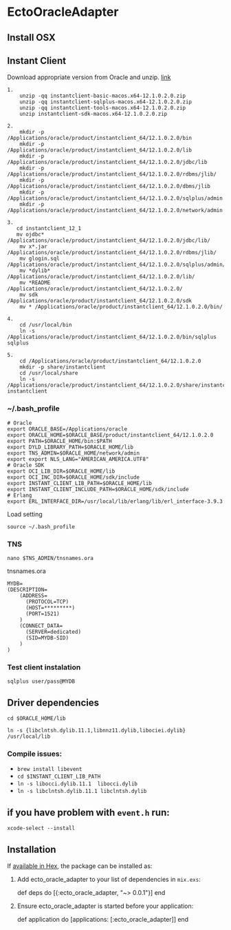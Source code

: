 # EctoOracleAdapter


## Install OSX
## Instant Client
Download appropriate version from Oracle and unzip. [link](http://www.oracle.com/technetwork/topics/intel-macsoft-096467.html)
```
1. 
    unzip -qq instantclient-basic-macos.x64-12.1.0.2.0.zip
    unzip -qq instantclient-sqlplus-macos.x64-12.1.0.2.0.zip
    unzip -qq instantclient-tools-macos.x64-12.1.0.2.0.zip
    unzip instantclient-sdk-macos.x64-12.1.0.2.0.zip

2.     
    mkdir -p /Applications/oracle/product/instantclient_64/12.1.0.2.0/bin  
    mkdir -p /Applications/oracle/product/instantclient_64/12.1.0.2.0/lib  
    mkdir -p /Applications/oracle/product/instantclient_64/12.1.0.2.0/jdbc/lib
    mkdir -p /Applications/oracle/product/instantclient_64/12.1.0.2.0/rdbms/jlib/
    mkdir -p /Applications/oracle/product/instantclient_64/12.1.0.2.0/dbms/jlib  
    mkdir -p /Applications/oracle/product/instantclient_64/12.1.0.2.0/sqlplus/admin
    mkdir -p /Applications/oracle/product/instantclient_64/12.1.0.2.0/network/admin

3. 
   cd instantclient_12_1
   mv ojdbc* /Applications/oracle/product/instantclient_64/12.1.0.2.0/jdbc/lib/
    mv x*.jar /Applications/oracle/product/instantclient_64/12.1.0.2.0/rdbms/jlib/
    mv glogin.sql /Applications/oracle/product/instantclient_64/12.1.0.2.0/sqlplus/admin/
    mv *dylib* /Applications/oracle/product/instantclient_64/12.1.0.2.0/lib/ 
    mv *README /Applications/oracle/product/instantclient_64/12.1.0.2.0/
    mv sdk /Applications/oracle/product/instantclient_64/12.1.0.2.0/sdk
    mv * /Applications/oracle/product/instantclient_64/12.1.0.2.0/bin/

4. 
    cd /usr/local/bin
    ln -s /Applications/oracle/product/instantclient_64/12.1.0.2.0/bin/sqlplus sqlplus

5. 
    cd /Applications/oracle/product/instantclient_64/12.1.0.2.0
    mkdir -p share/instantclient
    cd /usr/local/share
    ln -s /Applications/oracle/product/instantclient_64/12.1.0.2.0/share/instantclient/ instantclient
```
### ~/.bash_profile
``` 
# Oracle
export ORACLE_BASE=/Applications/oracle
export ORACLE_HOME=$ORACLE_BASE/product/instantclient_64/12.1.0.2.0
export PATH=$ORACLE_HOME/bin:$PATH
export DYLD_LIBRARY_PATH=$ORACLE_HOME/lib
export TNS_ADMIN=$ORACLE_HOME/network/admin
export export NLS_LANG="AMERICAN_AMERICA.UTF8"
# Oracle SDK
export OCI_LIB_DIR=$ORACLE_HOME/lib
export OCI_INC_DIR=$ORACLE_HOME/sdk/include
export INSTANT_CLIENT_LIB_PATH=$ORACLE_HOME/lib
export INSTANT_CLIENT_INCLUDE_PATH=$ORACLE_HOME/sdk/include
# Erlang 
export ERL_INTERFACE_DIR=/usr/local/lib/erlang/lib/erl_interface-3.9.3
```    
Load setting
```
source ~/.bash_profile
```
### TNS
```
nano $TNS_ADMIN/tnsnames.ora
```
tnsnames.ora
```
MYDB=
(DESCRIPTION=
    (ADDRESS=
      (PROTOCOL=TCP)
      (HOST=*********)
      (PORT=1521)
    )
    (CONNECT_DATA=
      (SERVER=dedicated)
      (SID=MYDB-SID)
    )  
)
```
### Test client instalation
```
sqlplus user/pass@MYDB
```

## Driver dependencies

`cd $ORACLE_HOME/lib`

`ln -s {libclntsh.dylib.11.1,libnnz11.dylib,libociei.dylib} /usr/local/lib`

### Compile issues:
* `brew install libevent`
* `cd $INSTANT_CLIENT_LIB_PATH`
* `ln -s libocci.dylib.11.1  libocci.dylib`
* `ln -s libclntsh.dylib.11.1 libclntsh.dylib`

## if you have problem with `event.h` run:
`xcode-select --install`
## Installation

If [available in Hex](https://hex.pm/docs/publish), the package can be installed as:

  1. Add ecto_oracle_adapter to your list of dependencies in `mix.exs`:

        def deps do
          [{:ecto_oracle_adapter, "~> 0.0.1"}]
        end

  2. Ensure ecto_oracle_adapter is started before your application:

        def application do
          [applications: [:ecto_oracle_adapter]]
        end
